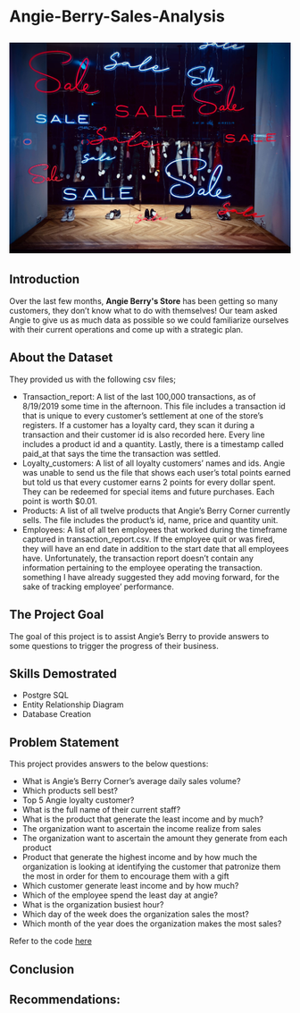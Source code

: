 # Angie-Berry-Sales-Analysis

![](Intro_Image.jpg)
---

## Introduction

Over the last few months, **Angie Berry's Store** has been getting so many customers, they don’t know what to do with themselves! Our team asked Angie to give us as much data as possible so we could familiarize ourselves with their current operations and come up with a strategic plan.

## About the Dataset
They provided us with the following csv files; 
- Transaction_report: A list of the last 100,000 transactions, as of 8/19/2019 some time in the afternoon.  This file includes a transaction id that is unique to every customer’s settlement at one of the store’s registers. If a customer has a loyalty card, they scan it during a transaction and their customer id is also recorded here.  Every line includes a product id and a quantity.  Lastly, there is a timestamp called paid_at that says the time the transaction was settled.
- Loyalty_customers:	A list of all loyalty customers’ names and ids.  Angie was unable to send us the file that shows each user’s total points earned but told us that every customer earns 2 points for every dollar spent.  They can be redeemed for special items and future purchases. Each point is worth $0.01.
- Products: A list of all twelve products that Angie’s Berry Corner currently sells. The file includes the product’s id, name, price and quantity unit.
- Employees: A list of all ten employees that worked during the timeframe captured in transaction_report.csv.  If the employee quit or was fired, they will have an end date in addition to the start date that all employees have.  Unfortunately, the transaction report doesn’t contain any information pertaining to the employee operating the transaction. something I have already suggested they add moving forward, for the sake of tracking employee’ performance. 

## The Project Goal
The goal of this project is to assist Angie’s Berry to provide answers to some questions to trigger the progress of their business.

## Skills Demostrated
- Postgre SQL
- Entity Relationship Diagram
- Database Creation

## Problem Statement
This project provides answers to the below questions: 

- What is Angie’s Berry Corner’s average daily sales volume?
- Which products sell best?
- Top 5 Angie loyalty customer?
- What is the full name of their current staff?
- What is the product that generate the least income and by much?
- The organization want to ascertain the income realize from sales
- The organization want to ascertain the amount they generate from each product
- Product that generate the highest income and by how much the organization is looking at identifying the customer that patronize them the most in order for them to encourage them with a gift
- Which customer generate least income and by how much?
- Which of the employee spend the least day at angie?
- What is the organization busiest hour?  
- Which day of the week does the organization sales the most?
- Which month of the year does the organization makes the most sales?


Refer to the code [here](https://github.com/Upkay/Angie-Berry-Sales-Project/blob/main/AngieBerry.md.sql)


## Conclusion 

## Recommendations: 




